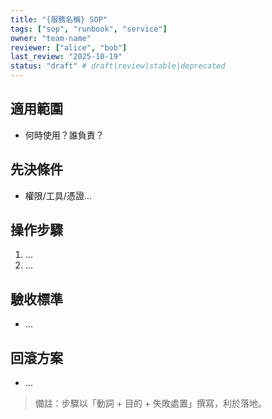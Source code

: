 ```yaml
---
title: "{服務名稱} SOP"
tags: ["sop", "runbook", "service"]
owner: "team-name"
reviewer: ["alice", "bob"]
last_review: "2025-10-19"
status: "draft" # draft|review|stable|deprecated
---
```


## 適用範圍
- 何時使用？誰負責？

## 先決條件
- 權限/工具/憑證…

## 操作步驟
1. …
2. …

## 驗收標準
- …

## 回滾方案
- …

> 備註：步驟以「動詞 + 目的 + 失敗處置」撰寫，利於落地。
